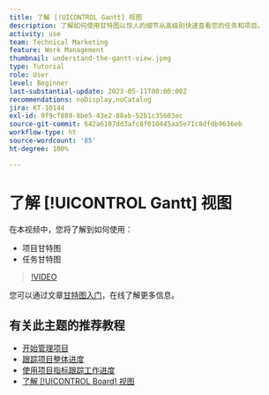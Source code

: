 ```yaml
---
title: 了解 [!UICONTROL Gantt] 视图
description: 了解如何使用甘特图以惊人的细节从高级别快速查看您的任务和项目。
activity: use
team: Technical Marketing
feature: Work Management
thumbnail: understand-the-gantt-view.jpeg
type: Tutorial
role: User
level: Beginner
last-substantial-update: 2023-05-11T00:00:00Z
recommendations: noDisplay,noCatalog
jira: KT-10144
exl-id: 9f9cf889-8be5-43e2-88ab-52b1c35603ec
source-git-commit: 642a6107dd3afc8f010445aa5e71c8dfdb9636eb
workflow-type: ht
source-wordcount: '85'
ht-degree: 100%

---
```


# 了解 [!UICONTROL Gantt] 视图

在本视频中，您将了解到如何使用：

* 项目甘特图
* 任务甘特图

>[!VIDEO](https://video.tv.adobe.com/v/3419304/?quality=12&learn=on)

您可以通过文章[甘特图入门](https://experienceleague.adobe.com/docs/workfront/using/manage-work/the-gantt-chart/gantt-chart-overview/get-started-with-gantt.html?lang=zh-Hans)，在线了解更多信息。

## 有关此主题的推荐教程

* [开始管理项目](/help/manage-work/projects/getting-started-manage-a-project.md)
* [跟踪项目整体进度](/help/manage-work/projects/track-overall-project-progress.md)
* [使用项目指标跟踪工作进度](/help/manage-work/projects/track-work-progress-with-project-metrics.md)
* [了解 [!UICONTROL Board] 视图](/help/manage-work/projects/understand-the-board-view.md)
